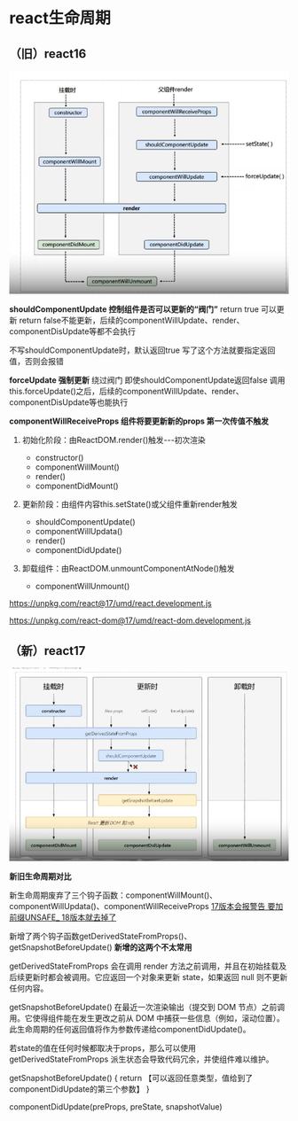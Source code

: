 # react生命周期

## （旧）react16

<img src="./img/lifecycle_old.png" />

**shouldComponentUpdate  控制组件是否可以更新的“阀门”** return true 可以更新  return false不能更新，后续的componentWillUpdate、render、componentDisUpdate等都不会执行

不写shouldComponentUpdate时，默认返回true  写了这个方法就要指定返回值，否则会报错

**forceUpdate 强制更新**  绕过阀门  即使shouldComponentUpdate返回false  调用this.forceUpdate()之后，后续的componentWillUpdate、render、componentDisUpdate等也能执行

**componentWillReceiveProps 组件将要更新新的props   第一次传值不触发**

1. 初始化阶段：由ReactDOM.render()触发---初次渲染

    * constructor()
    * componentWillMount()
    * render()
    * componentDidMount()

2. 更新阶段：由组件内容this.setState()或父组件重新render触发

    * shouldComponentUpdate()
    * componentWillUpdata()
    * render()
    * componentDidUpdate()

3. 卸载组件：由ReactDOM.unmountComponentAtNode()触发

    * componentWillUnmount()

https://unpkg.com/react@17/umd/react.development.js

https://unpkg.com/react-dom@17/umd/react-dom.development.js

## （新）react17

<img src="./img/lifecycle_new.png" />

**新旧生命周期对比**

新生命周期废弃了三个钩子函数：componentWillMount()、componentWillUpdata()、componentWillReceiveProps
[17版本会报警告  要加前缀UNSAFE_   18版本就去掉了](https://react.docschina.org/docs/react-component.html)

新增了两个钩子函数getDerivedStateFromProps()、getSnapshotBeforeUpdate() **新增的这两个不太常用**

getDerivedStateFromProps 会在调用 render 方法之前调用，并且在初始挂载及后续更新时都会被调用。它应返回一个对象来更新 state，如果返回 null 则不更新任何内容。

getSnapshotBeforeUpdate() 在最近一次渲染输出（提交到 DOM 节点）之前调用。它使得组件能在发生更改之前从 DOM 中捕获一些信息（例如，滚动位置）。此生命周期的任何返回值将作为参数传递给componentDidUpdate()。

若state的值在任何时候都取决于props，那么可以使用getDerivedStateFromProps   派生状态会导致代码冗余，并使组件难以维护。

getSnapshotBeforeUpdate() {  return 【可以返回任意类型，值给到了componentDidUpdate的第三个参数】 }

componentDidUpdate(preProps, preState, snapshotValue)
